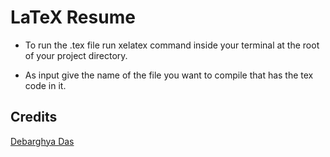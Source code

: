 # LaTeX Resume

-   To run the .tex file run xelatex command inside your terminal at the root of your project directory.

-   As input give the name of the file you want to compile that has the tex code in it.

## Credits

[Debarghya Das](https://github.com/deedydas/Deedy-Resume)
